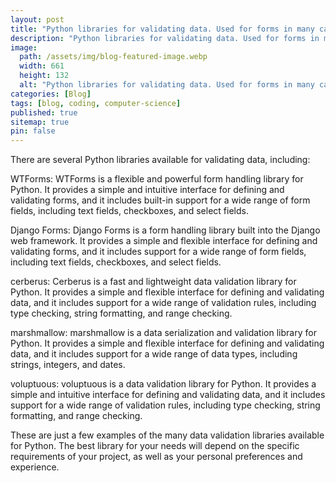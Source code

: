 ```yaml
---
layout: post
title: "Python libraries for validating data. Used for forms in many cases"
description: "Python libraries for validating data. Used for forms in many cases"
image:
  path: /assets/img/blog-featured-image.webp
  width: 661
  height: 132
  alt: "Python libraries for validating data. Used for forms in many cases"
categories: [Blog]
tags: [blog, coding, computer-science]
published: true
sitemap: true
pin: false
---
```



There are several Python libraries available for validating data, including:

WTForms: WTForms is a flexible and powerful form handling library for Python. It provides a simple and intuitive interface for defining and validating forms, and it includes built-in support for a wide range of form fields, including text fields, checkboxes, and select fields.

Django Forms: Django Forms is a form handling library built into the Django web framework. It provides a simple and flexible interface for defining and validating forms, and it includes support for a wide range of form fields, including text fields, checkboxes, and select fields.

cerberus: Cerberus is a fast and lightweight data validation library for Python. It provides a simple and flexible interface for defining and validating data, and it includes support for a wide range of validation rules, including type checking, string formatting, and range checking.

marshmallow: marshmallow is a data serialization and validation library for Python. It provides a simple and flexible interface for defining and validating data, and it includes support for a wide range of data types, including strings, integers, and dates.

voluptuous: voluptuous is a data validation library for Python. It provides a simple and intuitive interface for defining and validating data, and it includes support for a wide range of validation rules, including type checking, string formatting, and range checking.

These are just a few examples of the many data validation libraries available for Python. The best library for your needs will depend on the specific requirements of your project, as well as your personal preferences and experience.



